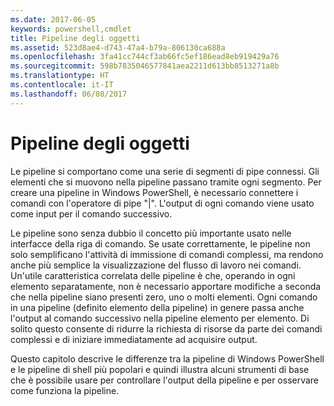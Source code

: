 ```yaml
---
ms.date: 2017-06-05
keywords: powershell,cmdlet
title: Pipeline degli oggetti
ms.assetid: 523d8ae4-d743-47a4-b79a-806130ca688a
ms.openlocfilehash: 3fa41cc744cf3ab66fc5ef186ead8eb919429a76
ms.sourcegitcommit: 598b7835046577841aea2211d613bb8513271a8b
ms.translationtype: HT
ms.contentlocale: it-IT
ms.lasthandoff: 06/08/2017
---
```

# <a name="object-pipeline"></a>Pipeline degli oggetti
Le pipeline si comportano come una serie di segmenti di pipe connessi. Gli elementi che si muovono nella pipeline passano tramite ogni segmento. Per creare una pipeline in Windows PowerShell, è necessario connettere i comandi con l'operatore di pipe "|". L'output di ogni comando viene usato come input per il comando successivo.

Le pipeline sono senza dubbio il concetto più importante usato nelle interfacce della riga di comando. Se usate correttamente, le pipeline non solo semplificano l'attività di immissione di comandi complessi, ma rendono anche più semplice la visualizzazione del flusso di lavoro nei comandi. Un'utile caratteristica correlata delle pipeline è che, operando in ogni elemento separatamente, non è necessario apportare modifiche a seconda che nella pipeline siano presenti zero, uno o molti elementi. Ogni comando in una pipeline (definito elemento della pipeline) in genere passa anche l'output al comando successivo nella pipeline elemento per elemento. Di solito questo consente di ridurre la richiesta di risorse da parte dei comandi complessi e di iniziare immediatamente ad acquisire output.

Questo capitolo descrive le differenze tra la pipeline di Windows PowerShell e le pipeline di shell più popolari e quindi illustra alcuni strumenti di base che è possibile usare per controllare l'output della pipeline e per osservare come funziona la pipeline.

